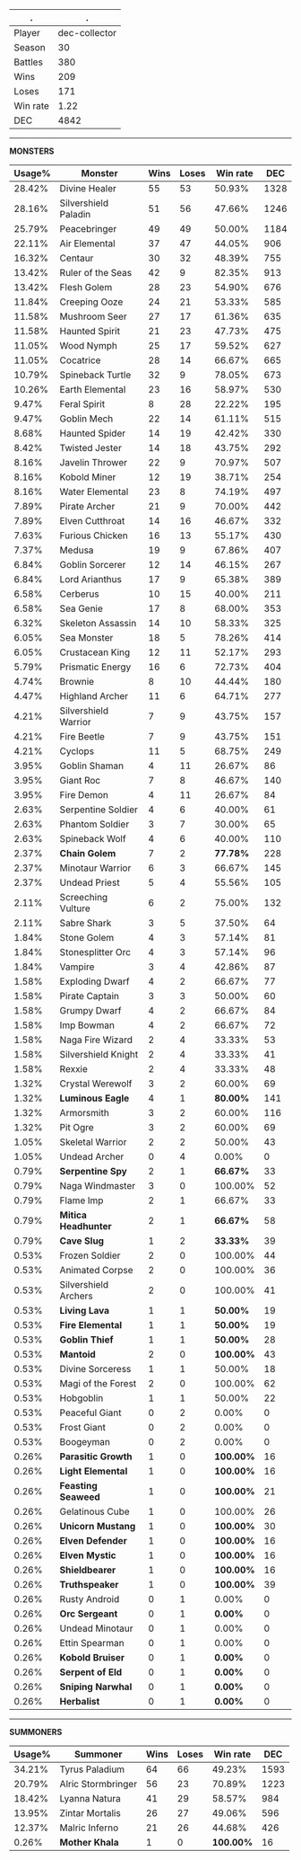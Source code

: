 .|.
|-|-
Player|dec-collector
Season|30
Battles|380
Wins|209
Loses|171
Win rate|1.22
DEC|4842

---
**MONSTERS**

Usage%|Monster|Wins|Loses|Win rate|DEC|
-|-|-|-|-|-|
28.42%|Divine Healer|55|53|50.93%|1328|
28.16%|Silvershield Paladin|51|56|47.66%|1246|
25.79%|Peacebringer|49|49|50.00%|1184|
22.11%|Air Elemental|37|47|44.05%|906|
16.32%|Centaur|30|32|48.39%|755|
13.42%|Ruler of the Seas|42|9|82.35%|913|
13.42%|Flesh Golem|28|23|54.90%|676|
11.84%|Creeping Ooze|24|21|53.33%|585|
11.58%|Mushroom Seer|27|17|61.36%|635|
11.58%|Haunted Spirit|21|23|47.73%|475|
11.05%|Wood Nymph|25|17|59.52%|627|
11.05%|Cocatrice|28|14|66.67%|665|
10.79%|Spineback Turtle|32|9|78.05%|673|
10.26%|Earth Elemental|23|16|58.97%|530|
9.47%|Feral Spirit|8|28|22.22%|195|
9.47%|Goblin Mech|22|14|61.11%|515|
8.68%|Haunted Spider|14|19|42.42%|330|
8.42%|Twisted Jester|14|18|43.75%|292|
8.16%|Javelin Thrower|22|9|70.97%|507|
8.16%|Kobold Miner|12|19|38.71%|254|
8.16%|Water Elemental|23|8|74.19%|497|
7.89%|Pirate Archer|21|9|70.00%|442|
7.89%|Elven Cutthroat|14|16|46.67%|332|
7.63%|Furious Chicken|16|13|55.17%|430|
7.37%|Medusa|19|9|67.86%|407|
6.84%|Goblin Sorcerer|12|14|46.15%|267|
6.84%|Lord Arianthus|17|9|65.38%|389|
6.58%|Cerberus|10|15|40.00%|211|
6.58%|Sea Genie|17|8|68.00%|353|
6.32%|Skeleton Assassin|14|10|58.33%|325|
6.05%|Sea Monster|18|5|78.26%|414|
6.05%|Crustacean King|12|11|52.17%|293|
5.79%|Prismatic Energy|16|6|72.73%|404|
4.74%|Brownie|8|10|44.44%|180|
4.47%|Highland Archer|11|6|64.71%|277|
4.21%|Silvershield Warrior|7|9|43.75%|157|
4.21%|Fire Beetle|7|9|43.75%|151|
4.21%|Cyclops|11|5|68.75%|249|
3.95%|Goblin Shaman|4|11|26.67%|86|
3.95%|Giant Roc|7|8|46.67%|140|
3.95%|Fire Demon|4|11|26.67%|84|
2.63%|Serpentine Soldier|4|6|40.00%|61|
2.63%|Phantom Soldier|3|7|30.00%|65|
2.63%|Spineback Wolf|4|6|40.00%|110|
2.37%|**Chain Golem**|7|2|**77.78%**|228|
2.37%|Minotaur Warrior|6|3|66.67%|145|
2.37%|Undead Priest|5|4|55.56%|105|
2.11%|Screeching Vulture|6|2|75.00%|132|
2.11%|Sabre Shark|3|5|37.50%|64|
1.84%|Stone Golem|4|3|57.14%|81|
1.84%|Stonesplitter Orc|4|3|57.14%|96|
1.84%|Vampire|3|4|42.86%|87|
1.58%|Exploding Dwarf|4|2|66.67%|77|
1.58%|Pirate Captain|3|3|50.00%|60|
1.58%|Grumpy Dwarf|4|2|66.67%|84|
1.58%|Imp Bowman|4|2|66.67%|72|
1.58%|Naga Fire Wizard|2|4|33.33%|53|
1.58%|Silvershield Knight|2|4|33.33%|41|
1.58%|Rexxie|2|4|33.33%|48|
1.32%|Crystal Werewolf|3|2|60.00%|69|
1.32%|**Luminous Eagle**|4|1|**80.00%**|141|
1.32%|Armorsmith|3|2|60.00%|116|
1.32%|Pit Ogre|3|2|60.00%|69|
1.05%|Skeletal Warrior|2|2|50.00%|43|
1.05%|Undead Archer|0|4|0.00%|0|
0.79%|**Serpentine Spy**|2|1|**66.67%**|33|
0.79%|Naga Windmaster|3|0|100.00%|52|
0.79%|Flame Imp|2|1|66.67%|33|
0.79%|**Mitica Headhunter**|2|1|**66.67%**|58|
0.79%|**Cave Slug**|1|2|**33.33%**|39|
0.53%|Frozen Soldier|2|0|100.00%|44|
0.53%|Animated Corpse|2|0|100.00%|36|
0.53%|Silvershield Archers|2|0|100.00%|41|
0.53%|**Living Lava**|1|1|**50.00%**|19|
0.53%|**Fire Elemental**|1|1|**50.00%**|19|
0.53%|**Goblin Thief**|1|1|**50.00%**|28|
0.53%|**Mantoid**|2|0|**100.00%**|43|
0.53%|Divine Sorceress|1|1|50.00%|18|
0.53%|Magi of the Forest|2|0|100.00%|62|
0.53%|Hobgoblin|1|1|50.00%|22|
0.53%|Peaceful Giant|0|2|0.00%|0|
0.53%|Frost Giant|0|2|0.00%|0|
0.53%|Boogeyman|0|2|0.00%|0|
0.26%|**Parasitic Growth**|1|0|**100.00%**|16|
0.26%|**Light Elemental**|1|0|**100.00%**|16|
0.26%|**Feasting Seaweed**|1|0|**100.00%**|21|
0.26%|Gelatinous Cube|1|0|100.00%|26|
0.26%|**Unicorn Mustang**|1|0|**100.00%**|30|
0.26%|**Elven Defender**|1|0|**100.00%**|16|
0.26%|**Elven Mystic**|1|0|**100.00%**|16|
0.26%|**Shieldbearer**|1|0|**100.00%**|16|
0.26%|**Truthspeaker**|1|0|**100.00%**|39|
0.26%|Rusty Android|0|1|0.00%|0|
0.26%|**Orc Sergeant**|0|1|**0.00%**|0|
0.26%|Undead Minotaur|0|1|0.00%|0|
0.26%|Ettin Spearman|0|1|0.00%|0|
0.26%|**Kobold Bruiser**|0|1|**0.00%**|0|
0.26%|**Serpent of Eld**|0|1|**0.00%**|0|
0.26%|**Sniping Narwhal**|0|1|**0.00%**|0|
0.26%|**Herbalist**|0|1|**0.00%**|0|

---
**SUMMONERS**

Usage%|Summoner|Wins|Loses|Win rate|DEC|
-|-|-|-|-|-|
34.21%|Tyrus Paladium|64|66|49.23%|1593|
20.79%|Alric Stormbringer|56|23|70.89%|1223|
18.42%|Lyanna Natura|41|29|58.57%|984|
13.95%|Zintar Mortalis|26|27|49.06%|596|
12.37%|Malric Inferno|21|26|44.68%|426|
0.26%|**Mother Khala**|1|0|**100.00%**|16|
